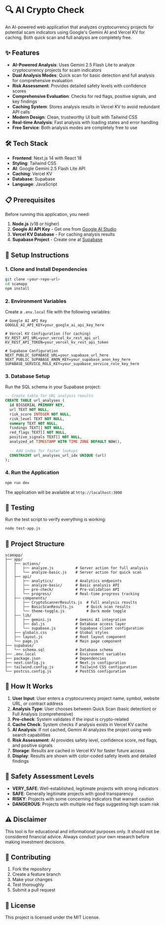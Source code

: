 # 🔍 AI Crypto Check

An AI-powered web application that analyzes cryptocurrency projects for potential scam indicators using Google's Gemini AI and Vercel KV for caching. Both quick scan and full analysis are completely free.

## ✨ Features

- **AI-Powered Analysis**: Uses Gemini 2.5 Flash Lite to analyze cryptocurrency projects for scam indicators
- **Dual Analysis Modes**: Quick scan for basic detection and full analysis for comprehensive evaluation
- **Risk Assessment**: Provides detailed safety levels with confidence scores
- **Comprehensive Evaluation**: Checks for red flags, positive signals, and key findings
- **Caching System**: Stores analysis results in Vercel KV to avoid redundant API calls
- **Modern Design**: Clean, trustworthy UI built with Tailwind CSS
- **Real-time Analysis**: Fast analysis with loading states and error handling
- **Free Service**: Both analysis modes are completely free to use

## 🛠️ Tech Stack

- **Frontend**: Next.js 14 with React 18
- **Styling**: Tailwind CSS
- **AI**: Google Gemini 2.5 Flash Lite API
- **Caching**: Vercel KV
- **Database**: Supabase
- **Language**: JavaScript

## 📋 Prerequisites

Before running this application, you need:

1. **Node.js** (v18 or higher)
2. **Google AI API Key** - Get one from [Google AI Studio](https://aistudio.google.com/app/apikey)
3. **Vercel KV Database** - For caching analysis results
4. **Supabase Project** - Create one at [Supabase](https://supabase.com/)

## 🚀 Setup Instructions

### 1. Clone and Install Dependencies

```bash
git clone <your-repo-url>
cd scamapp
npm install
```

### 2. Environment Variables

Create a `.env.local` file with the following variables:

```env
# Google AI API Key
GOOGLE_AI_API_KEY=your_google_ai_api_key_here

# Vercel KV Configuration (for caching)
KV_REST_API_URL=your_vercel_kv_rest_api_url
KV_REST_API_TOKEN=your_vercel_kv_rest_api_token

# Supabase Configuration
NEXT_PUBLIC_SUPABASE_URL=your_supabase_url_here
NEXT_PUBLIC_SUPABASE_ANON_KEY=your_supabase_anon_key_here
SUPABASE_SERVICE_ROLE_KEY=your_supabase_service_role_key_here
```

### 3. Database Setup

Run the SQL schema in your Supabase project:

```sql
-- Create table for URL analysis results
CREATE TABLE url_analyses (
  id BIGSERIAL PRIMARY KEY,
  url TEXT NOT NULL,
  risk_score INTEGER NOT NULL,
  risk_level TEXT NOT NULL,
  summary TEXT NOT NULL,
  findings TEXT[] NOT NULL,
  red_flags TEXT[] NOT NULL,
  positive_signals TEXT[] NOT NULL,
  analyzed_at TIMESTAMP WITH TIME ZONE DEFAULT NOW(),
  
  -- Add index for faster lookups
  CONSTRAINT url_analyses_url_idx UNIQUE (url)
);
```

### 4. Run the Application

```bash
npm run dev
```

The application will be available at `http://localhost:3000`

## 🧪 Testing

Run the test script to verify everything is working:

```bash
node test-app.js
```

## 📁 Project Structure

```
scamapp/
├── app/
│   ├── actions/
│   │   ├── analyze.js          # Server action for full analysis
│   │   └── analyze-basic.js    # Server action for quick scan
│   ├── api/
│   │   ├── analytics/          # Analytics endpoints
│   │   ├── analyze-basic/      # Basic analysis API
│   │   ├── pre-check/          # Pre-validation API
│   │   └── progress/           # Real-time progress tracking
│   ├── components/
│   │   ├── CryptoScannerResults.js  # Full analysis results
│   │   ├── BasicScanResults.js      # Quick scan results
│   │   └── theme-toggle.js          # Dark mode toggle
│   ├── lib/
│   │   ├── gemini.js           # Gemini AI integration
│   │   ├── dal.js              # Database access layer
│   │   └── supabase.js         # Supabase client configuration
│   ├── globals.css             # Global styles
│   ├── layout.js               # Root layout component
│   └── page.js                 # Main page component
├── supabase/
│   └── schema.sql              # Database schema
├── .env.local                  # Environment variables
├── package.json                # Dependencies
├── next.config.js              # Next.js configuration
├── tailwind.config.js          # Tailwind CSS configuration
└── postcss.config.js           # PostCSS configuration
```

## 🔧 How It Works

1. **User Input**: User enters a cryptocurrency project name, symbol, website URL, or contract address
2. **Analysis Type**: User chooses between Quick Scan (basic detection) or Full Analysis (comprehensive)
3. **Pre-check**: System validates if the input is crypto-related
4. **Cache Check**: System checks if analysis exists in Vercel KV cache
5. **AI Analysis**: If not cached, Gemini AI analyzes the project using web search capabilities
6. **Risk Assessment**: AI provides safety level, confidence score, red flags, and positive signals
7. **Storage**: Results are cached in Vercel KV for faster future access
8. **Display**: Results are shown with color-coded safety levels and detailed findings

## 🎯 Safety Assessment Levels

- **VERY_SAFE**: Well-established, legitimate projects with strong indicators
- **SAFE**: Generally legitimate projects with good transparency
- **RISKY**: Projects with some concerning indicators that warrant caution
- **DANGEROUS**: Projects with multiple red flags suggesting high scam risk

## ⚠️ Disclaimer

This tool is for educational and informational purposes only. It should not be considered financial advice. Always conduct your own research before making investment decisions.

## 🤝 Contributing

1. Fork the repository
2. Create a feature branch
3. Make your changes
4. Test thoroughly
5. Submit a pull request

## 📄 License

This project is licensed under the MIT License.
